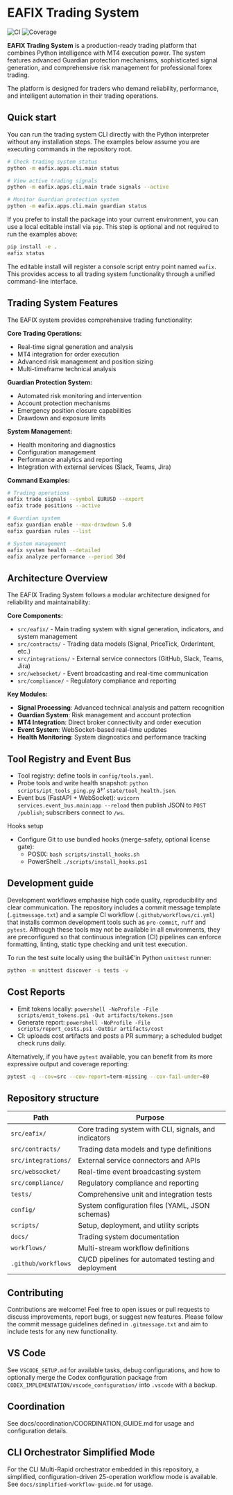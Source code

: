 ﻿# EAFIX Trading System

![CI](https://github.com/DICKY1987/eafix-modular/actions/workflows/ci.yml/badge.svg)
![Coverage](https://img.shields.io/badge/coverage-80%25%2B-brightgreen)

**EAFIX Trading System** is a production-ready trading platform that combines Python intelligence with MT4 execution power. The system features advanced Guardian protection mechanisms, sophisticated signal generation, and comprehensive risk management for professional forex trading.

The platform is designed for traders who demand reliability, performance, and intelligent automation in their trading operations.

## Quick start

You can run the trading system CLI directly with the Python interpreter without any
installation steps. The examples below assume you are executing commands in
the repository root.

```bash
# Check trading system status
python -m eafix.apps.cli.main status

# View active trading signals
python -m eafix.apps.cli.main trade signals --active

# Monitor Guardian protection system
python -m eafix.apps.cli.main guardian status
```

If you prefer to install the package into your current environment, you can
use a local editable install via `pip`. This step is optional and not
required to run the examples above:

```bash
pip install -e .
eafix status
```

The editable install will register a console script entry point named
`eafix`. This provides access to all trading system functionality through
a unified command-line interface.

## Trading System Features

The EAFIX system provides comprehensive trading functionality:

**Core Trading Operations:**
- Real-time signal generation and analysis
- MT4 integration for order execution
- Advanced risk management and position sizing
- Multi-timeframe technical analysis

**Guardian Protection System:**
- Automated risk monitoring and intervention
- Account protection mechanisms
- Emergency position closure capabilities
- Drawdown and exposure limits

**System Management:**
- Health monitoring and diagnostics
- Configuration management
- Performance analytics and reporting
- Integration with external services (Slack, Teams, Jira)

**Command Examples:**
```bash
# Trading operations
eafix trade signals --symbol EURUSD --export
eafix trade positions --active

# Guardian system
eafix guardian enable --max-drawdown 5.0
eafix guardian rules --list

# System management
eafix system health --detailed
eafix analyze performance --period 30d
```

## Architecture Overview

The EAFIX Trading System follows a modular architecture designed for reliability and maintainability:

**Core Components:**
- `src/eafix/` - Main trading system with signal generation, indicators, and system management
- `src/contracts/` - Trading data models (Signal, PriceTick, OrderIntent, etc.)
- `src/integrations/` - External service connectors (GitHub, Slack, Teams, Jira)
- `src/websocket/` - Event broadcasting and real-time communication
- `src/compliance/` - Regulatory compliance and reporting

**Key Modules:**
- **Signal Processing**: Advanced technical analysis and pattern recognition
- **Guardian System**: Risk management and account protection
- **MT4 Integration**: Direct broker connectivity and order execution
- **Event System**: WebSocket-based real-time updates
- **Health Monitoring**: System diagnostics and performance tracking

## Tool Registry and Event Bus

- Tool registry: define tools in `config/tools.yaml`.
- Probe tools and write health snapshot: `python scripts/ipt_tools_ping.py` â†’ `state/tool_health.json`.
- Event bus (FastAPI + WebSocket): `uvicorn services.event_bus.main:app --reload` then publish JSON to `POST /publish`; subscribers connect to `/ws`.

Hooks setup

- Configure Git to use bundled hooks (merge-safety, optional license gate):
  - POSIX: `bash scripts/install_hooks.sh`
  - PowerShell: `./scripts/install_hooks.ps1`

## Development guide

Development workflows emphasise high code quality, reproducibility and clear
communication. The repository includes a commit message template
(`.gitmessage.txt`) and a sample CI workflow (`.github/workflows/ci.yml`)
that installs common development tools such as `pre-commit`, `ruff` and
`pytest`. Although these tools may not be available in all environments,
they are preconfigured so that continuous integration (CI) pipelines can
enforce formatting, linting, static type checking and unit test execution.

To run the test suite locally using the builtâ€‘in Python `unittest` runner:

```bash
python -m unittest discover -s tests -v
```

## Cost Reports

- Emit tokens locally: `powershell -NoProfile -File scripts/emit_tokens.ps1 -Out artifacts/tokens.json`
- Generate report: `powershell -NoProfile -File scripts/report_costs.ps1 -OutDir artifacts/cost`
- CI: uploads cost artifacts and posts a PR summary; a scheduled budget check runs daily.

Alternatively, if you have `pytest` available, you can benefit from its
more expressive output and coverage reporting:

```bash
pytest -q --cov=src --cov-report=term-missing --cov-fail-under=80
```

## Repository structure

| Path                       | Purpose                                                 |
|---------------------------|---------------------------------------------------------|
| `src/eafix/`            | Core trading system with CLI, signals, and indicators   |
| `src/contracts/`        | Trading data models and type definitions                |
| `src/integrations/`     | External service connectors and APIs                    |
| `src/websocket/`        | Real-time event broadcasting system                      |
| `src/compliance/`       | Regulatory compliance and reporting                      |
| `tests/`               | Comprehensive unit and integration tests                 |
| `config/`              | System configuration files (YAML, JSON schemas)         |
| `scripts/`             | Setup, deployment, and utility scripts                  |
| `docs/`                | Trading system documentation                             |
| `workflows/`           | Multi-stream workflow definitions                        |
| `.github/workflows`    | CI/CD pipelines for automated testing and deployment    |

## Contributing

Contributions are welcome! Feel free to open issues or pull requests to
discuss improvements, report bugs, or suggest new features. Please follow the
commit message guidelines defined in `.gitmessage.txt` and aim to include
tests for any new functionality.

## VS Code

See `VSCODE_SETUP.md` for available tasks, debug configurations, and how to optionally merge the Codex configuration package from `CODEX_IMPLEMENTATION/vscode_configuration/` into `.vscode` with a backup.

## Coordination
See docs/coordination/COORDINATION_GUIDE.md for usage and configuration details.

## CLI Orchestrator Simplified Mode
For the CLI Multi-Rapid orchestrator embedded in this repository, a simplified,
configuration-driven 25-operation workflow mode is available. See
`docs/simplified-workflow-guide.md` for usage.
